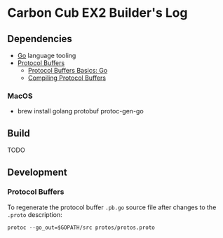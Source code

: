 # Carbon Cub EX2 Builder's Log

## Dependencies

* [Go](https://golang.org/) language tooling
* [Protocol Buffers](https://developers.google.com/protocol-buffers/docs/proto3)
  * [Protocol Buffers Basics: Go](https://developers.google.com/protocol-buffers/docs/gotutorial)
  * [Compiling Protocol Buffers](https://developers.google.com/protocol-buffers/docs/gotutorial#compiling-your-protocol-buffers)

### MacOS

* brew install golang protobuf protoc-gen-go

## Build

TODO

## Development

### Protocol Buffers
To regenerate the protocol buffer `.pb.go` source file after changes to the `.proto` description:
```shell
protoc --go_out=$GOPATH/src protos/protos.proto
```
